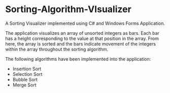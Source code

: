 # Sorting-Algorithm-VIsualizer

A Sorting Visualizer implemented using C# and Windows Forms Application.

The application visualizes an array of unsorted integers as bars. Each bar has a height corresponding to the value at that position in the array. From here, the array is sorted and the bars indicate movement of the integers within the array throughout the sorting algorithm.

The following algorithms have been implemented into the application:

- Insertion Sort
- Selection Sort
- Bubble Sort
- Merge Sort
